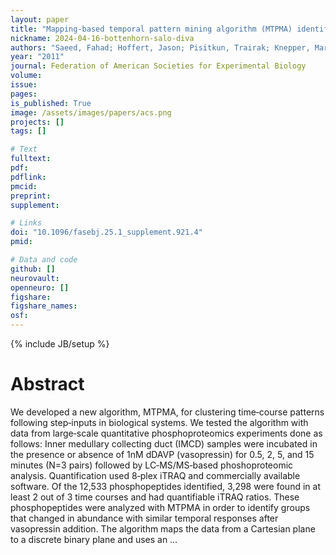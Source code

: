 ```yaml
---
layout: paper
title: "Mapping‐based temporal pattern mining algorithm (MTPMA) identifies unique clusters of phosphopeptides regulated by vasopressin in collecting duct"
nickname: 2024-04-16-bottenhorn-salo-diva
authors: "Saeed, Fahad; Hoffert, Jason; Pisitkun, Trairak; Knepper, Mark; "
year: "2011"
journal: Federation of American Societies for Experimental Biology
volume: 
issue:
pages: 
is_published: True
image: /assets/images/papers/acs.png
projects: []
tags: []

# Text
fulltext:
pdf:
pdflink:
pmcid:
preprint: 
supplement:

# Links
doi: "10.1096/fasebj.25.1_supplement.921.4"
pmid:

# Data and code
github: []
neurovault:
openneuro: []
figshare:
figshare_names:
osf:
---
```

{% include JB/setup %}

# Abstract

We developed a new algorithm, MTPMA, for clustering time‐course patterns following step‐inputs in biological systems. We tested the algorithm with data from large‐scale quantitative phosphoproteomics experiments done as follows: Inner medullary collecting duct (IMCD) samples were incubated in the presence or absence of 1nM dDAVP (vasopressin) for 0.5, 2, 5, and 15 minutes (N=3 pairs) followed by LC‐MS/MS‐based phoshoproteomic analysis. Quantification used 8‐plex iTRAQ and commercially available software. Of the 12,533 phosphopeptides identified, 3,298 were found in at least 2 out of 3 time courses and had quantifiable iTRAQ ratios. These phosphopeptides were analyzed with MTPMA in order to identify groups that changed in abundance with similar temporal responses after vasopressin addition. The algorithm maps the data from a Cartesian plane to a discrete binary plane and uses an …
